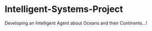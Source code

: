 # Intelligent-Systems-Project
Developing an Intelligent Agent about Oceans and their Continents...!
